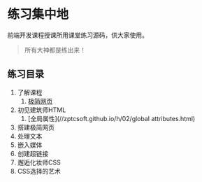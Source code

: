 # 练习集中地
前端开发课程授课所用课堂练习源码，供大家使用。

> 所有大神都是练出来！

## 练习目录

1. 了解课程
	1. [极简网页](//zptcsoft.github.io/h/01/index.html)
2. 初见建筑师HTML
   1. [全局属性](//zptcsoft.github.io/h/02/global attributes.html)
3. 搭建极简网页
4. 处理文本
5. 嵌入媒体
6. 创建超链接
7. 邂逅化妆师CSS
8. CSS选择的艺术